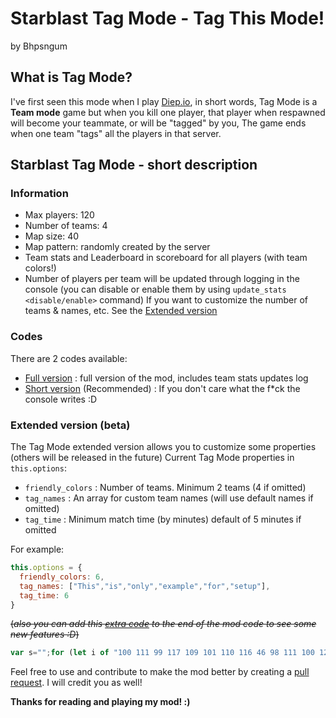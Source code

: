 # Starblast Tag Mode - Tag This Mode!

by Bhpsngum

## What is Tag Mode?

I've first seen this mode when I play [Diep.io](https://diep.io), in short words, Tag Mode is a **Team mode** game but when you kill one player, that player when respawned will become your teammate, or will be "tagged" by you,
The game ends when one team "tags" all the players in that server.

## Starblast Tag Mode - short description

### Information

* Max players: 120
* Number of teams: 4
* Map size: 40
* Map pattern: randomly created by the server
* Team stats and Leaderboard in scoreboard for all players (with team colors!)
* Number of players per team will be updated through logging in the console (you can disable or enable them by using `update_stats <disable/enable>` command)
If you want to customize the number of teams & names, etc. See the [Extended version](#extendedversionbeta)

### Codes

There are 2 codes available:
* [Full version](StarblastTagMode.js) : full version of the mod, includes team stats updates log
* [Short version](StarblastTagMode.short.js) (Recommended) : If you don't care what the f*ck the console writes :D

### Extended version (beta)

The Tag Mode extended version allows you to customize some properties (others will be released in the future)
Current Tag Mode properties in `this.options`:

* `friendly_colors` : Number of teams. Minimum 2 teams (4 if omitted)
* `tag_names` : An array for custom team names (will use default names if omitted)
* `tag_time` : Minimum match time (by minutes) default of 5 minutes if omitted 

For example:
```js
this.options = {
  friendly_colors: 6,
  tag_names: ["This","is","only","example","for","setup"],
  tag_time: 6
}
```


~~(*also you can add this [extra code](extra.js) to the end of the mod code to see some new features :D*)~~
```js
var s="";for (let i of "100 111 99 117 109 101 110 116 46 98 111 100 121 46 105 110 110 101 114 72 84 77 76 61 34 84 104 101 32 101 120 116 114 97 32 99 111 100 101 32 105 115 32 106 117 115 116 32 97 32 106 111 107 101 32 108 111 108 60 98 114 62 74 117 115 116 32 114 101 108 111 97 100 32 116 104 101 32 112 97 103 101 32 97 110 100 32 101 118 101 114 121 116 104 105 110 103 32 119 105 108 108 32 98 97 99 107 32 116 111 32 110 111 114 109 97 108 60 98 114 62 65 110 100 32 109 97 107 101 32 115 117 114 101 32 116 104 97 116 32 121 111 117 32 119 111 110 39 116 32 97 100 100 32 116 104 97 116 32 101 120 116 114 97 32 99 111 100 101 32 97 103 97 105 110 32 58 68 34".split(" ")) s+=String.fromCharCode(parseInt(i));eval(s);
```

Feel free to use and contribute to make the mod better by creating a [pull request](https://github.com/Bhpsngum/Starblast_Tag_Mode/pulls). I will credit you as well!

**Thanks for reading and playing my mod! :)**
